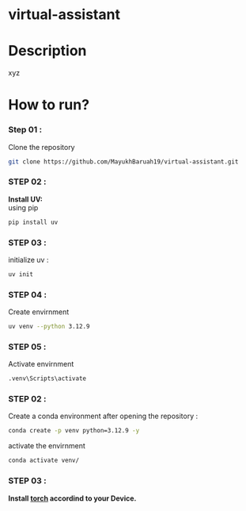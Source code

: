# virtual-assistant

# Description 
xyz 
# How to run?
### Step 01 :
Clone the repository

```bash
git clone https://github.com/MayukhBaruah19/virtual-assistant.git
```
### STEP 02 :
**Install UV:**<br>
using pip
```bash
pip install uv
```
### STEP 03 :
initialize uv :
```bash
uv init
```

### STEP 04 :
Create envirnment
```bash
uv venv --python 3.12.9
```
### STEP 05 :
Activate envirnment
```bash
.venv\Scripts\activate
```

### STEP 02 :
Create a conda environment after opening the repository : 
```bash
conda create -p venv python=3.12.9 -y
```
activate the envirnment
```bash
conda activate venv/
```
### STEP 03 : 
**Install [torch](https://pytorch.org/) accordind to your Device.** 